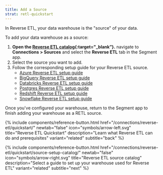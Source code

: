 ```yaml
---
title: Add a Source
strat: retl-quickstart
--- 
```

In Reverse ETL, your data warehouse is the "source" of your data.

To add your data warehouse as a source:
1. **Open the [Reverse ETL catalog](https://app.segment.com/goto-my-workspace/sources/catalog?category=Reverse%20ETL){:target="_blank”}.** navigate to **Connections > Sources** and select the **Reverse ETL** tab in the Segment app.
2. Select the source you want to add.
3. Follow the corresponding setup guide for your Reverse ETL source.
    * [Azure Reverse ETL setup guide](/docs/connections/reverse-etl/reverse-etl-source-setup-guides/azure-setup/)
    * [BigQuery Reverse ETL setup guide](/docs/connections/reverse-etl/reverse-etl-source-setup-guides/bigquery-setup/)
    * [Databricks Reverse ETL setup guide](/docs/connections/reverse-etl/reverse-etl-source-setup-guides/databricks-setup/)
    * [Postgres Reverse ETL setup guide](/docs/connections/reverse-etl/reverse-etl-source-setup-guides/postgres-setup/)
    * [Redshift Reverse ETL setup guide](/docs/connections/reverse-etl/reverse-etl-source-setup-guides/redshift-setup/)
    * [Snowflake Reverse ETL setup guide](/docs/connections/reverse-etl/reverse-etl-source-setup-guides/snowflake-setup/)

Once you've configured your warehouse, return to the Segment app to finish adding your warehouse as a RETL source. 

<div class="double">
  {% include components/reference-button.html href="/connections/reverse-etl/quickstart/" newtab="false" icon="symbols/arrow-left.svg" title="Reverse ETL Quickstart" description="Learn what Reverse ETL can do and prerequisites" variant="related" subtitle="back" %}

  {% include components/reference-button.html href="/connections/reverse-etl/quickstart/source-setup-catalog/" newtab="false" icon="symbols/arrow-right.svg" title="Reverse ETL source catalog" description="Select a guide to set up your warehouse used for Reverse ETL" variant="related" subtitle="next" %}
</div>